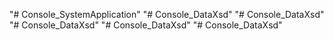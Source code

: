 "# Console_SystemApplication" 
"# Console_DataXsd" 
"# Console_DataXsd" 
"# Console_DataXsd" 
"# Console_DataXsd" 
"# Console_DataXsd" 
